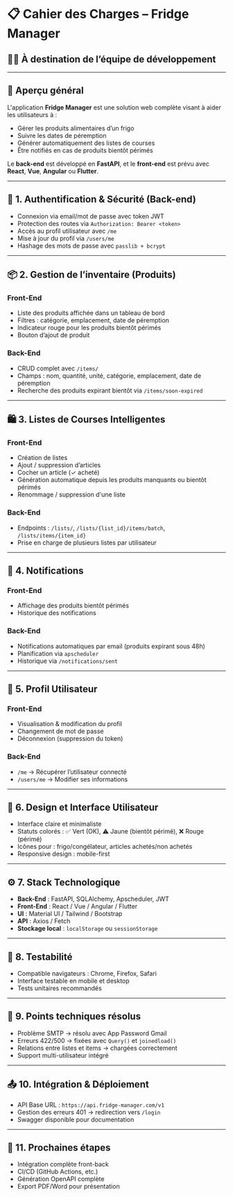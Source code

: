 # 📋 Cahier des Charges – Fridge Manager

## 🧑‍💻 À destination de l’équipe de développement

---

## 🔧 Aperçu général

L'application **Fridge Manager** est une solution web complète visant à aider les utilisateurs à :

- Gérer les produits alimentaires d’un frigo
- Suivre les dates de péremption
- Générer automatiquement des listes de courses
- Être notifiés en cas de produits bientôt périmés

Le **back-end** est développé en **FastAPI**, et le **front-end** est prévu avec **React**, **Vue**, **Angular** ou **Flutter**.

---

## 🔐 1. Authentification & Sécurité (Back-end)

- Connexion via email/mot de passe avec token JWT
- Protection des routes via `Authorization: Bearer <token>`
- Accès au profil utilisateur avec `/me`
- Mise à jour du profil via `/users/me`
- Hashage des mots de passe avec `passlib + bcrypt`

---

## 📦 2. Gestion de l’inventaire (Produits)

### Front-End

- Liste des produits affichée dans un tableau de bord
- Filtres : catégorie, emplacement, date de péremption
- Indicateur rouge pour les produits bientôt périmés
- Bouton d’ajout de produit

### Back-End

- CRUD complet avec `/items/`
- Champs : nom, quantité, unité, catégorie, emplacement, date de péremption
- Recherche des produits expirant bientôt via `/items/soon-expired`

---

## 🛍️ 3. Listes de Courses Intelligentes

### Front-End

- Création de listes
- Ajout / suppression d’articles
- Cocher un article (✓ acheté)
- Génération automatique depuis les produits manquants ou bientôt périmés
- Renommage / suppression d'une liste

### Back-End

- Endpoints : `/lists/`, `/lists/{list_id}/items/batch`, `/lists/items/{item_id}`
- Prise en charge de plusieurs listes par utilisateur

---

## 📣 4. Notifications

### Front-End

- Affichage des produits bientôt périmés
- Historique des notifications

### Back-End

- Notifications automatiques par email (produits expirant sous 48h)
- Planification via `apscheduler`
- Historique via `/notifications/sent`

---

## 👤 5. Profil Utilisateur

### Front-End

- Visualisation & modification du profil
- Changement de mot de passe
- Déconnexion (suppression du token)

### Back-End

- `/me` → Récupérer l’utilisateur connecté
- `/users/me` → Modifier ses informations

---

## 🎨 6. Design et Interface Utilisateur

- Interface claire et minimaliste
- Statuts colorés : ✅ Vert (OK), ⚠️ Jaune (bientôt périmé), ❌ Rouge (périmé)
- Icônes pour : frigo/congélateur, articles achetés/non achetés
- Responsive design : mobile-first

---

## ⚙️ 7. Stack Technologique

- **Back-End** : FastAPI, SQLAlchemy, Apscheduler, JWT
- **Front-End** : React / Vue / Angular / Flutter
- **UI** : Material UI / Tailwind / Bootstrap
- **API** : Axios / Fetch
- **Stockage local** : `localStorage` ou `sessionStorage`

---

## 🧪 8. Testabilité

- Compatible navigateurs : Chrome, Firefox, Safari
- Interface testable en mobile et desktop
- Tests unitaires recommandés

---

## 🔄 9. Points techniques résolus

- Problème SMTP → résolu avec App Password Gmail
- Erreurs 422/500 → fixées avec `Query()` et `joinedload()`
- Relations entre listes et items → chargées correctement
- Support multi-utilisateur intégré

---

## 📤 10. Intégration & Déploiement

- API Base URL : `https://api.fridge-manager.com/v1`
- Gestion des erreurs 401 → redirection vers `/login`
- Swagger disponible pour documentation

---

## 🚧 11. Prochaines étapes

- Intégration complète front-back
- CI/CD (GitHub Actions, etc.)
- Génération OpenAPI complète
- Export PDF/Word pour présentation
